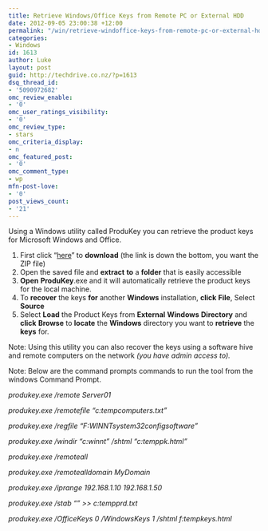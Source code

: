 ```yaml
---
title: Retrieve Windows/Office Keys from Remote PC or External HDD
date: 2012-09-05 23:00:38 +12:00
permalink: "/win/retrieve-windoffice-keys-from-remote-pc-or-external-hdd/"
categories:
- Windows
id: 1613
author: Luke
layout: post
guid: http://techdrive.co.nz/?p=1613
dsq_thread_id:
- '5090972682'
omc_review_enable:
- '0'
omc_user_ratings_visibility:
- '0'
omc_review_type:
- stars
omc_criteria_display:
- n
omc_featured_post:
- '0'
omc_comment_type:
- wp
mfn-post-love:
- '0'
post_views_count:
- '21'
---
```


Using a Windows utility called ProduKey you can retrieve the product keys for Microsoft Windows and Office.

<ol start="1">
  <li>
    First click “<a title="Produ Key" href="http://www.nirsoft.net/utils/product_cd_key_viewer.html" target="_blank">here</a>” to <strong>download</strong> (the link is down the bottom, you want the ZIP file)
  </li>
  <li>
    Open the saved file and <strong>extract</strong> <strong>to</strong> a <strong>folder</strong> that is easily accessible
  </li>
  <li>
    <strong>Open</strong> <strong>ProduKey</strong>.exe and it will automatically retrieve the product keys for the local machine.
  </li>
  <li>
    To <strong>recover</strong> the keys <strong>for</strong> another <strong>Windows</strong> installation, <strong>click</strong> <strong>File</strong>, Select <strong>Source</strong>
  </li>
  <li>
    Select <strong>Load</strong> the Product Keys from <strong>External</strong> <strong>Windows</strong> <strong>Directory</strong> and <strong>click</strong> <strong>Browse</strong> to <strong>locate</strong> the <strong>Windows</strong> directory you want to <strong>retrieve</strong> the <strong>keys</strong> for.
  </li>
</ol>

Note: Using this utility you can also recover the keys using a software hive and remote computers on the network _(you have admin access to)._

Note: Below are the command prompts commands to run the tool from the windows Command Prompt.

_produkey.exe /remote Server01_

_produkey.exe /remotefile &#8220;c:tempcomputers.txt&#8221;_

_produkey.exe /regfile &#8220;F:WINNTsystem32configsoftware&#8221;_

_produkey.exe /windir &#8220;c:winnt&#8221; /shtml &#8220;c:temppk.html&#8221;_

_produkey.exe /remoteall_

_produkey.exe /remotealldomain MyDomain_

_produkey.exe /iprange 192.168.1.10 192.168.1.50_

_produkey.exe /stab &#8220;&#8221; >> c:tempprd.txt_

_produkey.exe /OfficeKeys 0 /WindowsKeys 1 /shtml f:tempkeys.html_

&nbsp;